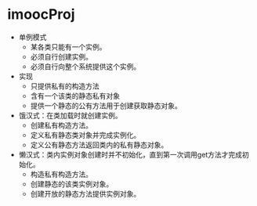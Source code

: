 # imoocProj
* 单例模式
	* 某各类只能有一个实例。
	* 必须自行创建实例。
	* 必须自行向整个系统提供这个实例。
* 实现
	* 只提供私有的构造方法
	* 含有一个该类的静态私有对象
	* 提供一个静态的公有方法用于创建获取静态对象。
* 饿汉式：在类加载时就创建实例。
	* 创建私有构造方法。
	* 定义私有静态类对象并完成实例化。
	* 定义公有静态方法返回类内的私有静态对象。
* 懒汉式：类内实例对象创建时并不初始化，直到第一次调用get方法才完成初始化。
	* 构造私有构造方法。
	* 创建静态的该类实例对象。
	* 创建开放的静态方法提供实例对象。
 	
